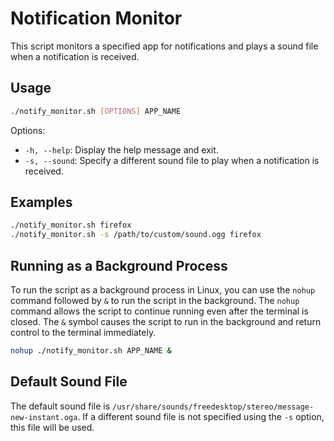 # Notification Monitor

This script monitors a specified app for notifications and plays a sound file when a notification is received.

## Usage

```bash
./notify_monitor.sh [OPTIONS] APP_NAME
```

Options:
  * `-h, --help`: Display the help message and exit.
  * `-s, --sound`: Specify a different sound file to play when a notification is received.

## Examples

```bash
./notify_monitor.sh firefox
./notify_monitor.sh -s /path/to/custom/sound.ogg firefox
```

## Running as a Background Process

To run the script as a background process in Linux, you can use the `nohup` command followed by `&` to run the script in the background. The `nohup` command allows the script to continue running even after the terminal is closed. The `&` symbol causes the script to run in the background and return control to the terminal immediately.

```bash
nohup ./notify_monitor.sh APP_NAME &
```


## Default Sound File

The default sound file is `/usr/share/sounds/freedesktop/stereo/message-new-instant.oga`. If a different sound file is not specified using the `-s` option, this file will be used.